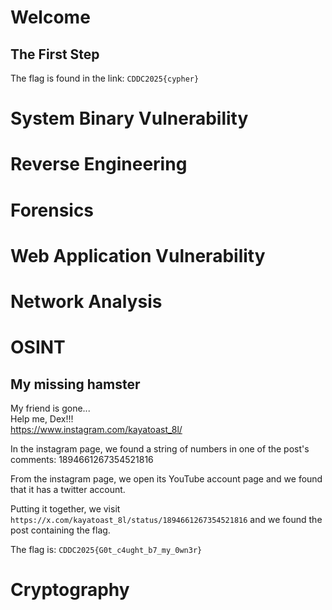 # Welcome
## The First Step

The flag is found in the link: `CDDC2025{cypher}`

# System Binary Vulnerability

# Reverse Engineering

# Forensics

# Web Application Vulnerability

# Network Analysis

# OSINT

## My missing hamster
My friend is gone...  
Help me, Dex!!!  
https://www.instagram.com/kayatoast_8l/

In the instagram page, we found a string of numbers in one of the post's comments: 1894661267354521816

From the instagram page, we open its YouTube account page and we found that it has a twitter account.

Putting it together, we visit `https://x.com/kayatoast_8l/status/1894661267354521816` and we found the post containing the flag.

The flag is: `CDDC2025{G0t_c4ught_b7_my_0wn3r}`

# Cryptography
